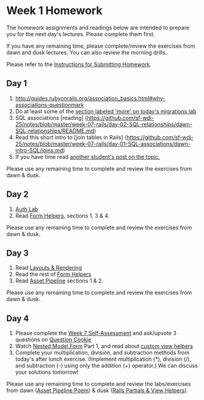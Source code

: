 # Week 1 Homework

The homework assignments and readings below are intended to prepare you for the next day's lectures. Please complete them first.

If you have any remaining time, please complete/review the exercises from dawn and dusk lectures. You can also review the morning drills.

Please refer to the [Instructions for Submitting Homework](/how-tos/homework-submission.md).


## Day 1

1. http://guides.rubyonrails.org/association_basics.html#why-associations-questionmark
1. Do at least some of the [section labeled 'more' on today's migrations lab](https://github.com/sf-wdi-25/breweries_models_and_migrations#more)
2. SQL associations [reading] (https://github.com/sf-wdi-25/notes/blob/master/week-07-rails/day-02-SQL-relationships/dawn-SQL-relationships/README.md)
2. Read this short intro to [join tables in Rails] (https://github.com/sf-wdi-25/notes/blob/master/week-07-rails/day-01-SQL-associations/dawn-intro-SQL/joins.md)
1. If you have time read [another student's post on the topic.](https://chryus.wordpress.com/2014/02/17/associations-in-rails/)


Please use any remaining time to complete and review the exercises from dawn & dusk.

## Day 2

1. [Auth Lab](/week-07-rails/day-03-auth/dawn-auth)
2. Read [Form Helpers](http://guides.rubyonrails.org/form_helpers.html), sections 1, 3 & 4.

Please use any remaining time to complete and review the exercises from dawn & dusk.

## Day 3

1. Read [Layouts & Rendering](http://guides.rubyonrails.org/layouts_and_rendering.html)
1. Read the rest of [Form Helpers](http://guides.rubyonrails.org/form_helpers.html)
1. Read [Asset Pipeline](http://guides.rubyonrails.org/v3.2.13/asset_pipeline.html) sections 1 & 2.

Please use any remaining time to complete and review the exercises from dawn & dusk.

## Day 4

1. Please complete the [Week 7 Self-Assessment](https://docs.google.com/a/generalassemb.ly/forms/d/1iaqhcbi5-OsE53AlPebpkDHLC3SefDcG06Lvu2MzIig/viewform) and ask/upvote 3 questions on [Question Cookie](http://www.questioncookie.com/wdi-25-w7-review)
2. Watch [Nested Model Form](http://railscasts.com/episodes/196-nested-model-form-part-1) Part 1, and read about [custom view helpers](http://www.rails-dev.com/custom-view-helpers-in-rails-4)
3. Complete your multiplication, division, and subtraction methods from today's after lunch exercise. (Implement multiplication (*), division (/), and subtraction (-) using only the addition (+) operator.) We can discuss your solutions tomorrow!

Please use any remaining time to complete and review the labs/exercises from dawn ([Asset Pipeline Poem](https://github.com/sf-wdi-25/asset_pipeline_poem)) & dusk ([Rails Partials & View Helpers](https://github.com/sf-wdi-25/rails_partials_helpers)).

<!--
## Day 5 - Weekend Homework

1. Reading
2. Weekend Lab

Please use any remaining time to review exercises/drills from the week! And don't forget to sleep!
-->
